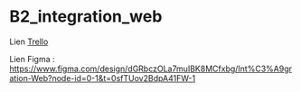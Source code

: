# B2_integration_web

Lien <a href="https://trello.com/invite/b/66f1702fdfd21a2ada2c4e62/ATTI5d11b88d6efc569691eb5ef952be9d7d6C83CA74/integration-web-memo">Trello</a>

Lien Figma : https://www.figma.com/design/dGRbczOLa7muIBK8MCfxbg/Int%C3%A9gration-Web?node-id=0-1&t=0sfTUov2BdpA41FW-1

